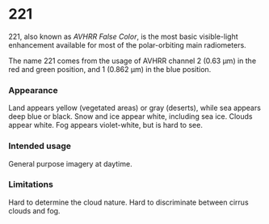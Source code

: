 # 221

221, also known as *AVHRR False Color*, is the most basic visible-light enhancement available for most of the polar-orbiting main radiometers.

The name 221 comes from the usage of AVHRR channel 2 (0.63 µm) in the red and green position, and 1 (0.862 µm) in the blue position.

### Appearance

Land appears yellow (vegetated areas) or gray (deserts), while sea appears deep blue or black. 
Snow and ice appear white, including sea ice.
Clouds appear white.
Fog appears violet-white, but is hard to see.

### Intended usage

General purpose imagery at daytime.

### Limitations

Hard to determine the cloud nature.
Hard to discriminate between cirrus clouds and fog.